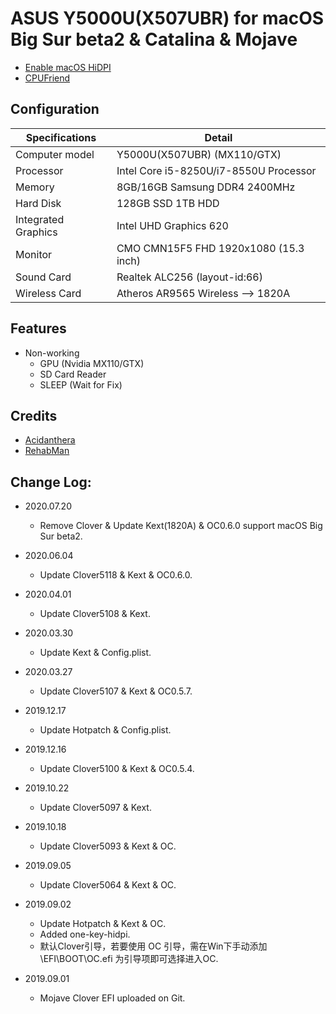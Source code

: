 # ASUS Y5000U(X507UBR) for macOS Big Sur beta2 & Catalina & Mojave

- [Enable macOS HiDPI](https://github.com/lgs3137/ASUS_Y5000U_X507UBR-macOS/tree/master/one-key-hidpi)
- [CPUFriend](https://github.com/daliansky/XiaoMi-Pro/tree/master/one-key-cpufriend)

## Configuration

| Specifications | Detail                                                  |
| ------------------- | -------------------------------------------|
| Computer model      | Y5000U(X507UBR) (MX110/GTX)                |
| Processor           | Intel Core i5-8250U/i7-8550U Processor     |
| Memory              | 8GB/16GB Samsung DDR4 2400MHz              |
| Hard Disk           | 128GB SSD 1TB HDD   			   |
| Integrated Graphics | Intel UHD Graphics 620                     |
| Monitor             | CMO CMN15F5 FHD 1920x1080 (15.3 inch)      |
| Sound Card          | Realtek ALC256 (layout-id:66)              |
| Wireless Card       | Atheros AR9565 Wireless --> 1820A          |

## Features

* Non-working
   * GPU (Nvidia MX110/GTX)
   * SD Card Reader
   * SLEEP (Wait for Fix)

## Credits

- [Acidanthera](https://github.com/acidanthera)
- [RehabMan](https://github.com/RehabMan)

## Change Log:

- 2020.07.20
	- Remove Clover & Update Kext(1820A) & OC0.6.0 support macOS Big Sur beta2.

- 2020.06.04
	- Update Clover5118 & Kext & OC0.6.0.

- 2020.04.01
	- Update Clover5108 & Kext.

- 2020.03.30
	- Update Kext & Config.plist.

- 2020.03.27
	- Update Clover5107 & Kext & OC0.5.7.

- 2019.12.17
	- Update Hotpatch & Config.plist.

- 2019.12.16
	- Update Clover5100 & Kext & OC0.5.4.

- 2019.10.22
	- Update Clover5097 & Kext.

- 2019.10.18
	- Update Clover5093 & Kext & OC.

- 2019.09.05
	- Update Clover5064 & Kext & OC.

- 2019.09.02
	- Update Hotpatch & Kext & OC.
	- Added one-key-hidpi.
	- 默认Clover引导，若要使用 OC 引导，需在Win下手动添加 \EFI\BOOT\OC.efi 为引导项即可选择进入OC.

- 2019.09.01
	- Mojave Clover EFI uploaded on Git.


